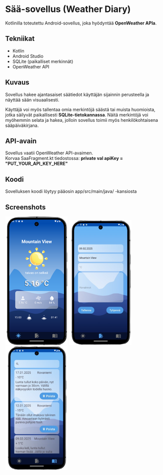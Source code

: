 # Sää-sovellus (Weather Diary)

Kotlinilla toteutettu Android-sovellus, joka hyödyntää **OpenWeather APIa**.

## Tekniikat
- Kotlin
- Android Studio
- SQLite (paikalliset merkinnät)
- OpenWeather API

## Kuvaus
Sovellus hakee ajantasaiset säätiedot käyttäjän sijainnin perusteella ja näyttää sään visuaalisesti.

Käyttäjä voi myös tallentaa omia merkintöjä säästä tai muista huomioista, jotka säilyvät paikallisesti **SQLite-tietokannassa**. Näitä merkintöjä voi myöhemmin selata ja hakea, jolloin sovellus toimii myös henkilökohtaisena sääpäiväkirjana.

## API-avain
Sovellus vaatii OpenWeather API-avaimen.  
Korvaa SaaFragment.kt tiedostossa:
**private val apiKey = "PUT_YOUR_API_KEY_HERE"**

## Koodi
Sovelluksen koodi löytyy pääosin app/src/main/java/ -kansiosta

## Screenshots
<p float="left">
  <img src="Screenshots/saa_1.png" width="200" />
  <img src="Screenshots/saa_3.png" width="200" />
  <img src="Screenshots/saa_4.png" width="200" />
</p>

